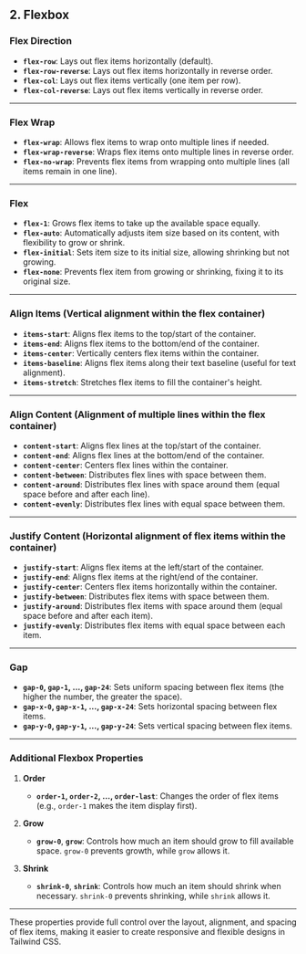 ## **2. Flexbox**

### **Flex Direction**

- **`flex-row`**: Lays out flex items horizontally (default).
- **`flex-row-reverse`**: Lays out flex items horizontally in reverse order.
- **`flex-col`**: Lays out flex items vertically (one item per row).
- **`flex-col-reverse`**: Lays out flex items vertically in reverse order.

---

### **Flex Wrap**

- **`flex-wrap`**: Allows flex items to wrap onto multiple lines if needed.
- **`flex-wrap-reverse`**: Wraps flex items onto multiple lines in reverse order.
- **`flex-no-wrap`**: Prevents flex items from wrapping onto multiple lines (all items remain in one line).

---

### **Flex**

- **`flex-1`**: Grows flex items to take up the available space equally.
- **`flex-auto`**: Automatically adjusts item size based on its content, with flexibility to grow or shrink.
- **`flex-initial`**: Sets item size to its initial size, allowing shrinking but not growing.
- **`flex-none`**: Prevents flex item from growing or shrinking, fixing it to its original size.

---

### **Align Items** (Vertical alignment within the flex container)

- **`items-start`**: Aligns flex items to the top/start of the container.
- **`items-end`**: Aligns flex items to the bottom/end of the container.
- **`items-center`**: Vertically centers flex items within the container.
- **`items-baseline`**: Aligns flex items along their text baseline (useful for text alignment).
- **`items-stretch`**: Stretches flex items to fill the container's height.

---

### **Align Content** (Alignment of multiple lines within the flex container)

- **`content-start`**: Aligns flex lines at the top/start of the container.
- **`content-end`**: Aligns flex lines at the bottom/end of the container.
- **`content-center`**: Centers flex lines within the container.
- **`content-between`**: Distributes flex lines with space between them.
- **`content-around`**: Distributes flex lines with space around them (equal space before and after each line).
- **`content-evenly`**: Distributes flex lines with equal space between them.

---

### **Justify Content** (Horizontal alignment of flex items within the container)

- **`justify-start`**: Aligns flex items at the left/start of the container.
- **`justify-end`**: Aligns flex items at the right/end of the container.
- **`justify-center`**: Centers flex items horizontally within the container.
- **`justify-between`**: Distributes flex items with space between them.
- **`justify-around`**: Distributes flex items with space around them (equal space before and after each item).
- **`justify-evenly`**: Distributes flex items with equal space between each item.

---

### **Gap**

- **`gap-0`, `gap-1`, ..., `gap-24`**: Sets uniform spacing between flex items (the higher the number, the greater the space).
- **`gap-x-0`, `gap-x-1`, ..., `gap-x-24`**: Sets horizontal spacing between flex items.
- **`gap-y-0`, `gap-y-1`, ..., `gap-y-24`**: Sets vertical spacing between flex items.

---

### **Additional Flexbox Properties**

1. **Order**

   - **`order-1`, `order-2`, ..., `order-last`**: Changes the order of flex items (e.g., `order-1` makes the item display first).

2. **Grow**

   - **`grow-0`**, **`grow`**: Controls how much an item should grow to fill available space. `grow-0` prevents growth, while `grow` allows it.

3. **Shrink**
   - **`shrink-0`**, **`shrink`**: Controls how much an item should shrink when necessary. `shrink-0` prevents shrinking, while `shrink` allows it.

---

These properties provide full control over the layout, alignment, and spacing of flex items, making it easier to create responsive and flexible designs in Tailwind CSS.
